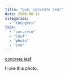```yaml
---
title: "pub: concrete leaf"
date: 2008-06-12
categories: 
  - "thoughts"
tags: 
  - "concrete"
  - "leaf"
  - "photo"
  - "svm"
---
```


[concrete leaf](http://wvs.topleftpixel.com/08/05/17/)

I love this photo.
